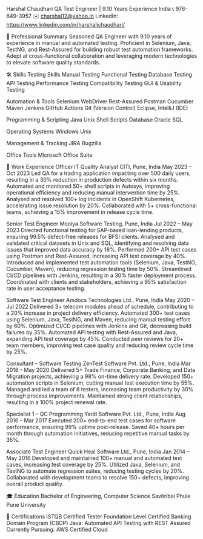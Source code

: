Harshal Chaudhari
QA Test Engineer | 9.10 Years Experience
India
📞 976-649-3957
✉️ charshal12@yahoo.in
LinkedIn: https://www.linkedin.com/in/harshaljchaudhari/

📝 Professional Summary
Seasoned QA Engineer with 9.10 years of experience in manual and automated testing. Proficient in Selenium, Java, TestNG, and Rest-Assured for building robust test automation frameworks. Adept at cross-functional collaboration and leveraging modern technologies to elevate software quality standards.

🛠️ Skills
Testing Skills
Manual Testing
Functional Testing
Database Testing
API Testing
Performance Testing
Compatibility Testing
GUI & Usability Testing

Automation & Tools
Selenium WebDriver
Rest-Assured
Postman
Cucumber
Maven
Jenkins
GitHub Actions
Git (Version Control)
Eclipse, IntelliJ (IDE)

Programming & Scripting
Java
Unix Shell Scripts
Database
Oracle
SQL

Operating Systems
Windows
Unix

Management & Tracking
JIRA
Bugzilla

Office Tools
Microsoft Office Suite

💼 Work Experience
Officer IT Quality Analyst
CITI, Pune, India
May 2023 – Oct 2023
Led QA for a trading application impacting over 500 daily users, resulting in a 30% reduction in production defects within six months.
Automated and monitored 50+ shell scripts in Autosys, improving operational efficiency and reducing manual intervention time by 25%.
Analysed and resolved 100+ log incidents in OpenShift Kubernetes, accelerating issue resolution by 20%.
Collaborated with 5+ cross-functional teams, achieving a 15% improvement in release cycle time.

Senior Test Engineer
Moolya Software Testing, Pune, India
Jul 2022 – May 2023
Directed functional testing for SAP-based loan-lending products, ensuring 99.5% defect-free releases for BFSI clients.
Analysed and validated critical datasets in Unix and SQL, identifying and resolving data issues that improved data accuracy by 18%.
Performed 200+ API test cases using Postman and Rest-Assured, increasing API test coverage by 40%.
Introduced and implemented test automation tools (Selenium, Java, TestNG, Cucumber, Maven), reducing regression testing time by 50%.
Streamlined CI/CD pipelines with Jenkins, resulting in a 30% faster deployment process.
Coordinated with clients and stakeholders, achieving a 95% satisfaction rate in user acceptance testing.

Software Test Engineer
Amdocs Technologies Ltd., Pune, India
May 2020 – Jul 2022
Delivered 3+ telecom modules ahead of schedule, contributing to a 20% increase in project delivery efficiency.
Automated 300+ test cases using Selenium, Java, TestNG, and Maven, reducing manual testing effort by 60%.
Optimized CI/CD pipelines with Jenkins and Git, decreasing build failures by 35%.
Automated API testing with Rest-Assured and Java, expanding API test coverage by 45%.
Conducted peer reviews for 20+ team members, improving test case quality and reducing review cycle time by 25%.

Consultant – Software Testing
ZenTest Software Pvt. Ltd., Pune, India
Mar 2018 – May 2020
Delivered 5+ Trade Finance, Corporate Banking, and Data Migration projects, achieving a 98% on-time delivery rate.
Developed 150+ automation scripts in Selenium, cutting manual test execution time by 55%.
Managed and led a team of 8 testers, increasing team productivity by 30% through process improvements.
Maintained strong client relationships, resulting in a 100% project renewal rate.

Specialist 1 – QC Programming
Yardi Software Pvt. Ltd., Pune, India
Aug 2016 – Mar 2017
Executed 200+ end-to-end test cases for software performance, ensuring 99% uptime post-release.
Saved 40+ hours per month through automation initiatives, reducing repetitive manual tasks by 35%.

Associate Test Engineer
Quick Heal Software Ltd., Pune, India
Jan 2014 – May 2016
Developed and maintained 100+ manual and automated test cases, increasing test coverage by 25%.
Utilized Java, Selenium, and TestNG to automate regression suites, reducing testing cycles by 20%.
Collaborated with development teams to resolve 150+ defects, improving overall product quality.

🎓 Education
Bachelor of Engineering, Computer Science
Savitribai Phule Pune University

📜 Certifications
ISTQB Certified Tester Foundation Level
Certified Banking Domain Program (CBDP)
Java: Automated API Testing with REST Assured
Currently Pursuing: AWS Certified Cloud
